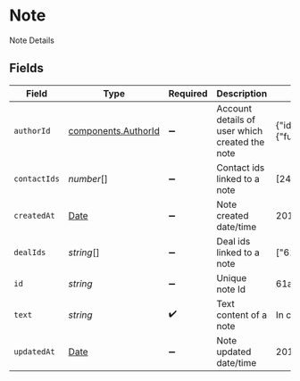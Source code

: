 # Note

Note Details


## Fields

| Field                                                                                                                                     | Type                                                                                                                                      | Required                                                                                                                                  | Description                                                                                                                               | Example                                                                                                                                   |
| ----------------------------------------------------------------------------------------------------------------------------------------- | ----------------------------------------------------------------------------------------------------------------------------------------- | ----------------------------------------------------------------------------------------------------------------------------------------- | ----------------------------------------------------------------------------------------------------------------------------------------- | ----------------------------------------------------------------------------------------------------------------------------------------- |
| `authorId`                                                                                                                                | [components.AuthorId](../../models/components/authorid.md)                                                                                | :heavy_minus_sign:                                                                                                                        | Account details of user which created the note                                                                                            | {"id":"61a5ce58y5d4795761045991","email":"johndoe@example.com","locale":"en_GB","timezone":"Asia/Kolkata","name":{"fullName":"John Doe"}} |
| `contactIds`                                                                                                                              | *number*[]                                                                                                                                | :heavy_minus_sign:                                                                                                                        | Contact ids linked to a note                                                                                                              | [247,1,2]                                                                                                                                 |
| `createdAt`                                                                                                                               | [Date](https://developer.mozilla.org/en-US/docs/Web/JavaScript/Reference/Global_Objects/Date)                                             | :heavy_minus_sign:                                                                                                                        | Note created date/time                                                                                                                    | 2017-05-01T17:05:03.000Z                                                                                                                  |
| `dealIds`                                                                                                                                 | *string*[]                                                                                                                                | :heavy_minus_sign:                                                                                                                        | Deal ids linked to a note                                                                                                                 | ["61a5ce58c5d4795761045990","61a5ce58c5d4795761045991"]                                                                                   |
| `id`                                                                                                                                      | *string*                                                                                                                                  | :heavy_minus_sign:                                                                                                                        | Unique note Id                                                                                                                            | 61a5cd07ca1347c82306ad09                                                                                                                  |
| `text`                                                                                                                                    | *string*                                                                                                                                  | :heavy_check_mark:                                                                                                                        | Text content of a note                                                                                                                    | In communication with client for resolution of queries.                                                                                   |
| `updatedAt`                                                                                                                               | [Date](https://developer.mozilla.org/en-US/docs/Web/JavaScript/Reference/Global_Objects/Date)                                             | :heavy_minus_sign:                                                                                                                        | Note updated date/time                                                                                                                    | 2017-05-01T17:05:03.000Z                                                                                                                  |
